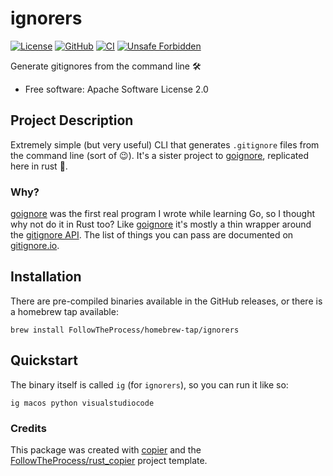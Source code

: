 # ignorers

[![License](https://img.shields.io/github/license/FollowTheProcess/ignorers)](https://github.com/FollowTheProcess/ignorers)
[![GitHub](https://img.shields.io/github/v/release/FollowTheProcess/ignorers?logo=github&sort=semver)](https://github.com/FollowTheProcess/ignorers)
[![CI](https://github.com/FollowTheProcess/ignorers/workflows/CI/badge.svg)](https://github.com/FollowTheProcess/ignorers/actions?query=workflow%3ACI)
[![Unsafe Forbidden](https://img.shields.io/badge/unsafe-forbidden-success.svg)](https://github.com/rust-secure-code/safety-dance)

Generate gitignores from the command line 🛠️

* Free software: Apache Software License 2.0

## Project Description

Extremely simple (but very useful) CLI that generates `.gitignore` files from the command line (sort of 😉). It's a sister project to [goignore], replicated here in
rust 🦀.

### Why?

[goignore] was the first real program I wrote while learning Go, so I thought why not do it in Rust too? Like [goignore] it's mostly a thin wrapper around the
[gitignore API]. The list of things you can pass are documented on [gitignore.io].

## Installation

There are pre-compiled binaries available in the GitHub releases, or there is a homebrew tap available:

```shell
brew install FollowTheProcess/homebrew-tap/ignorers
```

## Quickstart

The binary itself is called `ig` (for `ignorers`), so you can run it like so:

```shell
ig macos python visualstudiocode
```

### Credits

This package was created with [copier] and the [FollowTheProcess/rust_copier] project template.

[copier]: https://copier.readthedocs.io/en/stable/
[FollowTheProcess/rust_copier]: https://github.com/FollowTheProcess/rust_copier
[goignore]: https://github.com/FollowTheProcess/goignore
[gitignore API]: https://www.toptal.com/developers/gitignore
[gitignore.io]: https://www.toptal.com/developers/gitignore
